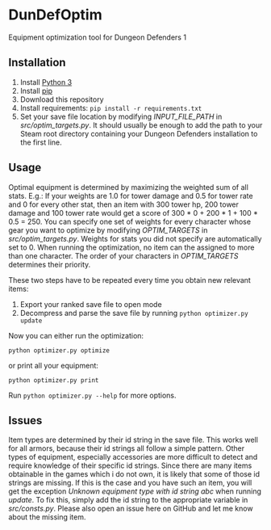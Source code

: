 # DunDefOptim

Equipment optimization tool for Dungeon Defenders 1

## Installation
1. Install [Python 3](https://www.python.org/)
2. Install [pip](https://pypi.org/project/pip/)
3. Download this repository
4. Install requirements: `pip install -r requirements.txt`
5. Set your save file location by modifying *INPUT_FILE_PATH* in *src/optim_targets.py*. It should usually be enough to add the path to your Steam root directory containing your Dungeon Defenders installation to the first line.

## Usage
Optimal equipment is determined by maximizing the weighted sum of all stats. E.g.: If your weights are 1.0 for tower damage and 0.5 for 
tower rate and 0 for every other stat, then an item with 300 tower hp, 200 tower damage and 100 tower rate would get a score of 300 * 0 + 
200 * 1 + 100 * 0.5 = 250. You can specify one set of weights for every character whose gear you want to optimize by modifying 
*OPTIM_TARGETS* in *src/optim_targets.py*. Weights for stats you did not specify are automatically set to 0. When running the 
optimization, no item can the assigned to more than one character. The order of your characters in *OPTIM_TARGETS* determines their 
priority.

These two steps have to be repeated every time you obtain new relevant items:

1. Export your ranked save file to open mode
2. Decompress and parse the save file by running `python optimizer.py update`

Now you can either run the optimization:

`python optimizer.py optimize`

or print all your equipment:

`python optimizer.py print`

Run `python optimizer.py --help` for more options.

## Issues
Item types are determined by their id string in the save file. This works well for all armors, because their id strings all follow a simple pattern.
Other types of equipment, especially accessories are more difficult to detect and require knowledge of their specific id strings. Since there are
many items obtainable in the games which i do not own, it is likely that some of those id strings are missing. If this is the case and you have
such an item, you will get the exception *Unknown equipment type with id string abc* when running *update*. To fix this, simply add the id 
string to the appropriate variable in *src/consts.py*. Please also open an issue here on GitHub and let me know about the missing item.

